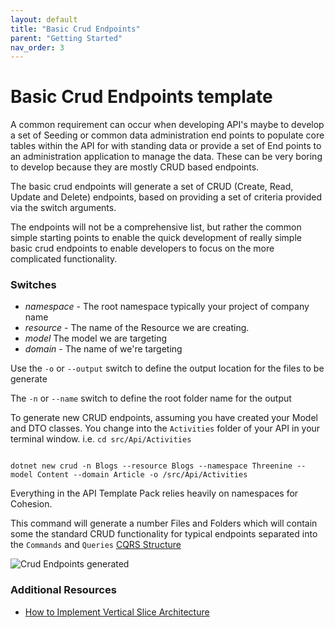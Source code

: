 ```yaml
---
layout: default
title: "Basic Crud Endpoints"
parent: "Getting Started"
nav_order: 3
---
```


# Basic Crud Endpoints template

A common requirement can occur when developing API's maybe to develop a set of Seeding or common data administration end points to populate core tables within the API for with standing data or provide a set of End points to an administration application to manage the data. These can be very boring to develop because they are mostly CRUD based endpoints. 

The basic crud endpoints will generate a set of CRUD (Create, Read, Update and Delete) endpoints, based on providing a set of criteria provided via the switch arguments.

The endpoints will not be a comprehensive list, but rather the common simple starting points to enable the quick development of really simple basic crud endpoints to enable developers to focus on the more complicated functionality.




### Switches

- *namespace* - The root namespace typically your project of company name
- *resource* - The name of the Resource we are creating.
- *model* The model we are targeting
- *domain* - The name of we're targeting

Use the `-o` or `--output` switch to define the output location for the files to be generate

The `-n` or `--name` switch to define the root folder name for the output

To generate new CRUD endpoints, assuming you have created your Model and DTO classes. You change into the `Activities` folder of your API in your terminal window. i.e.  `cd src/Api/Activities` 

```shell

dotnet new crud -n Blogs --resource Blogs --namespace Threenine --model Content --domain Article -o /src/Api/Activities
```

Everything in the API Template Pack relies heavily on namespaces for Cohesion.

This command will generate a number Files and Folders which will contain some the standard CRUD functionality for typical endpoints
separated into the `Commands` and `Queries`  [CQRS Structure](../../../introduction/cqrs-introduction)

![Crud Endpoints generated](../../../assets/images/crud-endpoints.png)


### Additional Resources

* [How to Implement Vertical Slice Architecture](https://garywoodfine.com/implementing-vertical-slice-architecture/)